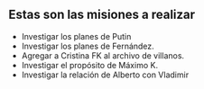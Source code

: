 ## Estas son las misiones a realizar

* Investigar los planes de Putin
* Investigar los planes de Fernández.
* Agregar a Cristina FK al archivo de villanos.
* Investigar el propósito de Máximo K.
* Investigar la relación de Alberto con Vladimir
